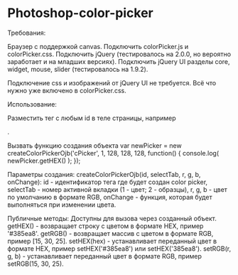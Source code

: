 Photoshop-color-picker
======================


Требования:

Браузер с поддержкой canvas.
Подключить colorPicker.js и colorPicker.css.
Подключить jQuery (тестировалось на 2.0.0, но вероятно заработает и на младших версиях).
Подключить jQuery UI разделы core, widget, mouse, slider (тестировалось на 1.9.2).

Подключение css и изображений от jQuery UI не требуется. Всё что нужно уже включено в colorPicker.css.


Использование:

Разместить тег с любым id в теле страницы, например <div id='cPicker'></div>.

Вызвать функцию создания объекта
var newPicker = new createColorPickerOjb('cPicker', 1, 128, 128, 128, function() {
	console.log( newPicker.getHEX() );
});


Параметры создания:
createColorPickerOjb(id, selectTab, r, g, b, onChange):
id - идентификатор тега где будет создан color picker,
selectTab - номер активной вкладки (1 - цвет; 2 - образцы),
r, g, b - цвет по умолчанию в формате RGB,
onChange - функция, которая будет выполняться при изменении цвета.


Публичные методы:
Доступны для вызова через созданный объект.
getHEX() - возвращает строку с цветом в формате HEX, пример '#385ea8'.
getRGB() - возвращает массив с цветом в формате RGB, пример [15, 30, 25].
setHEX(hex) - устанавливает переданный цвет в формате HEX, пример setHEX('#385ea8') или setHEX('385ea8').
setRGB(r, g, b) - устанавливает переданный цвет в формате RGB, пример setRGB(15, 30, 25).